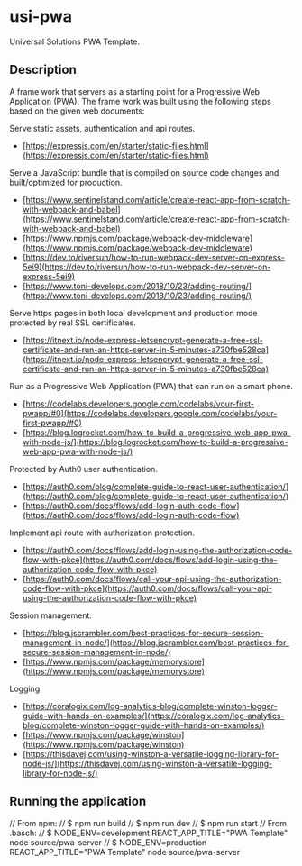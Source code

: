 # usi-pwa
Universal Solutions PWA Template.

## Description ##
A frame work that servers as a starting point for a Progressive Web Application (PWA). 
The frame work was built using the following steps based on the given web documents:

Serve static assets, authentication and api routes.

- [https://expressjs.com/en/starter/static-files.html](https://expressjs.com/en/starter/static-files.html)

Serve a JavaScript bundle that is compiled on source code changes and built/optimized for production.

- [https://www.sentinelstand.com/article/create-react-app-from-scratch-with-webpack-and-babel](https://www.sentinelstand.com/article/create-react-app-from-scratch-with-webpack-and-babel)  
- [https://www.npmjs.com/package/webpack-dev-middleware](https://www.npmjs.com/package/webpack-dev-middleware)  
- [https://dev.to/riversun/how-to-run-webpack-dev-server-on-express-5ei9](https://dev.to/riversun/how-to-run-webpack-dev-server-on-express-5ei9)  
- [https://www.toni-develops.com/2018/10/23/adding-routing/](https://www.toni-develops.com/2018/10/23/adding-routing/)  

Serve https pages in both local development and production mode protected by real SSL certificates.

- [https://itnext.io/node-express-letsencrypt-generate-a-free-ssl-certificate-and-run-an-https-server-in-5-minutes-a730fbe528ca](https://itnext.io/node-express-letsencrypt-generate-a-free-ssl-certificate-and-run-an-https-server-in-5-minutes-a730fbe528ca)

Run as a Progressive Web Application (PWA) that can run on a smart phone.

- [https://codelabs.developers.google.com/codelabs/your-first-pwapp/#0](https://codelabs.developers.google.com/codelabs/your-first-pwapp/#0)  
- [https://blog.logrocket.com/how-to-build-a-progressive-web-app-pwa-with-node-js/](https://blog.logrocket.com/how-to-build-a-progressive-web-app-pwa-with-node-js/)

Protected by Auth0 user authentication.

- [https://auth0.com/blog/complete-guide-to-react-user-authentication/](https://auth0.com/blog/complete-guide-to-react-user-authentication/)  
- [https://auth0.com/docs/flows/add-login-auth-code-flow](https://auth0.com/docs/flows/add-login-auth-code-flow)  

Implement api route with authorization protection.

- [https://auth0.com/docs/flows/add-login-using-the-authorization-code-flow-with-pkce](https://auth0.com/docs/flows/add-login-using-the-authorization-code-flow-with-pkce)
- [https://auth0.com/docs/flows/call-your-api-using-the-authorization-code-flow-with-pkce](https://auth0.com/docs/flows/call-your-api-using-the-authorization-code-flow-with-pkce)

Session management.

- [https://blog.jscrambler.com/best-practices-for-secure-session-management-in-node/](https://blog.jscrambler.com/best-practices-for-secure-session-management-in-node/)
- [https://www.npmjs.com/package/memorystore](https://www.npmjs.com/package/memorystore)

Logging.

- [https://coralogix.com/log-analytics-blog/complete-winston-logger-guide-with-hands-on-examples/](https://coralogix.com/log-analytics-blog/complete-winston-logger-guide-with-hands-on-examples/)
- [https://www.npmjs.com/package/winston](https://www.npmjs.com/package/winston)
- [https://thisdavej.com/using-winston-a-versatile-logging-library-for-node-js/](https://thisdavej.com/using-winston-a-versatile-logging-library-for-node-js/)

## Running the application ##


// From npm:
// $ npm run build
// $ npm run dev
// $ npm run start
// From .basch:
// $ NODE_ENV=development REACT_APP_TITLE="PWA Template" node source/pwa-server
// $ NODE_ENV=production REACT_APP_TITLE="PWA Template" node source/pwa-server
